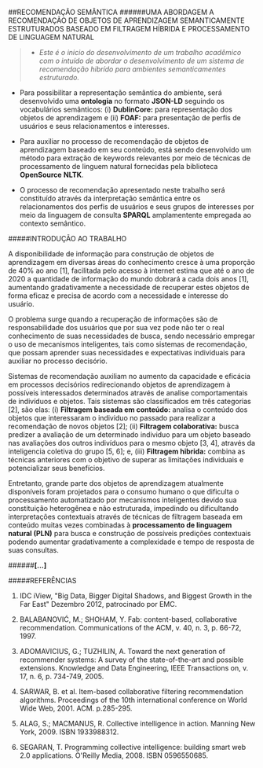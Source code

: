 ##RECOMENDAÇÃO SEMÂNTICA
######UMA ABORDAGEM A RECOMENDAÇÃO DE OBJETOS DE APRENDIZAGEM SEMANTICAMENTE ESTRUTURADOS BASEADO EM FILTRAGEM HÍBRIDA  E PROCESSAMENTO DE LINGUAGEM NATURAL

>* *Este é o inicio do desenvolvimento de um trabalho acadêmico com o intuído de abordar o desenvolvimento de um sistema de recomendação hibrído para ambientes semanticamentes estruturado.*

* Para possibilitar a representação semântica do ambiente, será desenvolvido uma **ontologia** no formato **JSON-LD** seguindo os vocabulários semânticos: (i) **DublinCore:** para representação dos objetos de aprendizagem e (ii) **FOAF:** para presentação de perfis de usuários e seus relacionamentos e interesses.

* Para auxiliar no processo de recomendação de objetos de aprendizagem baseado em seu conteúdo, está sendo desenvolvido um método para extração de keywords relevantes por meio de técnicas de processamento de linguem natural fornecidas pela biblioteca __OpenSource__ **NLTK**.

* O processo de recomendação apresentado neste trabalho será constituído através da interpretação semântica entre os relacionamentos dos perfis de usuários e seus grupos de interesses por meio da linguagem de consulta **SPARQL** amplamentente empregada ao contexto semântico. 



#####INTRODUÇÃO AO TRABALHO

  A disponibilidade de informação para construção de objetos de aprendizagem  em diversas áreas do conhecimento cresce à uma proporção de 40% ao ano [1], facilitada pelo acesso à internet estima que até o ano de 2020 a quantidade de informação do mundo dobrará a cada dois anos [1], aumentando gradativamente a necessidade de recuperar estes objetos de forma eficaz e precisa de acordo com a necessidade e interesse do usuário.
  
  O problema surge quando a recuperação de informações são de responsabilidade dos usuários que por sua vez pode não ter o real conhecimento de suas necessidades de busca, sendo necessário empregar o uso de mecanismos inteligentes, tais como sistemas de recomendação, que possam aprender suas necessidades e expectativas individuais para auxiliar no processo decisório.
  
  Sistemas de recomendação auxiliam no aumento da capacidade e eficácia em processos decisórios redirecionando objetos de aprendizagem à possíveis interessados determinados através de analise comportamentais de indivíduos e objetos. Tais sistemas são classificados em três categorias [2], são elas: (i) **Filtragem baseada em conteúdo:** analisa o conteúdo dos objetos que interessaram o individuo no passado para realizar a recomendação de novos objetos [2]; (ii) **Filtragem colaborativa:** busca predizer a avaliação de um determinado individuo para um objeto baseado nas avaliações dos outros indivíduos para o mesmo objeto [3, 4], através da inteligencia coletiva do grupo [5, 6]; e, (iii) **Filtragem hibrida:** combina as técnicas anteriores com o objetivo de superar as limitações individuais e potencializar seus benefícios.
  
  Entretanto, grande parte dos objetos de aprendizagem atualmente disponíveis foram projetados para o consumo humano o que dificulta o processamento automatizado por mecanismos inteligentes devido sua constituição heterogênea e não estruturada, impedindo ou dificultando interpretações contextuais através de técnicas de filtragem baseada em conteúdo muitas vezes combinadas à **processamento de linguagem natural (PLN)** para busca e construção de possíveis predições contextuais podendo aumentar gradativamente a complexidade e tempo de resposta de suas consultas.
  
  ######**[...]**
  
  
#####REFERÊNCIAS
	
1. IDC iView, "Big Data, Bigger Digital Shadows, and Biggest Growth in the Far East" Dezembro 2012, patrocinado por EMC.

2. BALABANOVIĆ, M.; SHOHAM, Y. Fab: content-based, collaborative recommendation. Communications of the ACM, v. 40, n. 3, p. 66-72, 1997.

3. ADOMAVICIUS, G.; TUZHILIN, A. Toward the next generation of recommender systems: A survey of the state-of-the-art and possible extensions. Knowledge and Data Engineering, IEEE Transactions on, v. 17, n. 6, p. 734-749, 2005.

4. SARWAR, B. et al. Item-based collaborative filtering recommendation algorithms. Proceedings of the 10th international conference on World Wide Web, 2001. ACM. p.285-295.

5. ALAG, S.; MACMANUS, R. Collective intelligence in action. Manning New York, 2009. ISBN 1933988312.

6. SEGARAN, T. Programming collective intelligence: building smart web 2.0 applications. O'Reilly Media, 2008. ISBN 0596550685.
